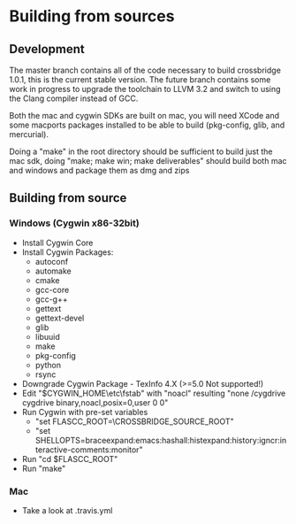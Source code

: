 Building from sources
=====================

## Development

The master branch contains all of the code necessary to build crossbridge 1.0.1, this is the current stable version. The future branch contains some work in progress to upgrade the toolchain to LLVM 3.2 and switch to using the Clang compiler instead of GCC.

Both the mac and cygwin SDKs are built on mac, you will need XCode and some macports packages installed to be able to build (pkg-config, glib, and mercurial).

Doing a "make" in the root directory should be sufficient to build just the mac sdk, doing "make; make win; make deliverables" should build both mac and windows and package them as dmg and zips
    
## Building from source

### Windows (Cygwin x86-32bit)

* Install Cygwin Core
* Install Cygwin Packages:
    * autoconf
    * automake
    * cmake
    * gcc-core
    * gcc-g++
    * gettext
    * gettext-devel
    * glib
    * libuuid
    * make
    * pkg-config
    * python
    * rsync
* Downgrade Cygwin Package - TexInfo 4.X (>=5.0 Not supported!)
* Edit "$CYGWIN_HOME\etc\fstab" with "noacl" resulting "none /cygdrive cygdrive binary,noacl,posix=0,user 0 0"
* Run Cygwin with pre-set variables
    * "set FLASCC_ROOT=\CROSSBRIDGE_SOURCE_ROOT"
    * "set SHELLOPTS=braceexpand:emacs:hashall:histexpand:history:igncr:interactive-comments:monitor"
* Run "cd $FLASCC_ROOT"
* Run "make"
   
### Mac

* Take a look at .travis.yml